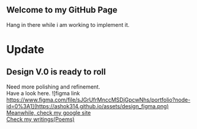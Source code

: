 ## Welcome to my GitHub Page
Hang in there while i am working to implement it. 

# Update
## Design V.0 is ready to roll
Need more polishing and refinement. <br>
Have a look here.
![figma link https://www.figma.com/file/sJGrUfrMnccMSDjGpcwNhs/portfolio?node-id=0%3A1](https://ashok314.github.io/assets/design_figma.png)
<br>
[Meanwhile, check my google site](https://sites.google.com/view/ashok314)
<br>[Check my writings(Poems)](https://www.mirakee.com/ashnoom)
<br>

